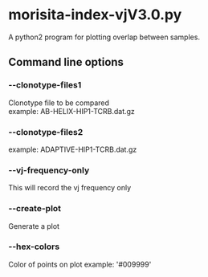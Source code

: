# morisita-index-vjV3.0.py
A python2 program for plotting overlap between samples.

## Command line options

### --clonotype-files1
Clonotype file to be compared<br>
example: AB-HELIX-HIP1-TCRB.dat.gz

### --clonotype-files2
example: ADAPTIVE-HIP1-TCRB.dat.gz

### --vj-frequency-only
This will record the vj frequency only

### --create-plot
Generate a plot

### --hex-colors
Color of points on plot
example: '#009999'
